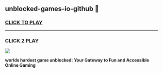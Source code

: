 
## unblocked-games-io-github 👋
<h3>
<a href="https://premium.freeplayer.one?title=unblocked-games-io-github&ref=14F">CLICK TO PLAY</a></h3>
<hr>

<h3>
<a href="https://premium.freeplayer.one?title=unblocked-games-io-github&ref=14F">CLICK 2 PLAY</a>
  
</h3>

<a href="https://premium.freeplayer.one?title=unblocked-games-io-github&ref=12F/"><img src="https://clearcache.store/games.png"></a>


**worlds hardest game unblocked: Your Gateway to Fun and Accessible Online Gaming**
